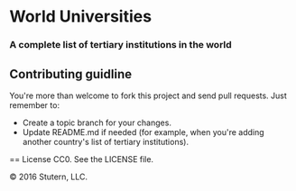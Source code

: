 # World Universities
### A complete list of tertiary institutions in the world


## Contributing guidline
You're more than welcome to fork this project and send pull requests. Just remember to:

* Create a topic branch for your changes.
* Update README.md if needed (for example, when you're adding another country's list of tertiary institutions).

== License
CC0. See the LICENSE file.

© 2016 Stutern, LLC.
